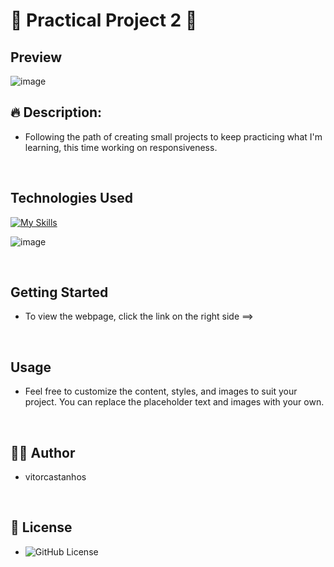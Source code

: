 # 🚀 Practical Project 2 🚀

## Preview

![image](https://github.com/Vitorcastanhos/Login-Screen_Challenge-3/assets/77864032/7f552d4c-2fe0-4167-86f4-8dd72ff37c21)


## 🔥 Description:

* Following the path of creating small projects to keep practicing what I'm learning, this time working on responsiveness.

<br>

## Technologies Used

[![My Skills](https://skillicons.dev/icons?i=html,css)](https://skillicons.dev)
<br/>

![image](https://github.com/Vitorcastanhos/practical-project-2/assets/77864032/11931c43-e549-4e29-b276-b192f945e517)


<br>

## Getting Started

* To view the webpage, click the link on the right side ==>

<br>

## Usage

* Feel free to customize the content, styles, and images to suit your project. You can replace the placeholder text and images with your own.

<br>

## 👋🏻 Author

* vitorcastanhos

<br>

## 📝 License

* ![GitHub License](https://img.shields.io/github/license/jaywcjlove/tools)
